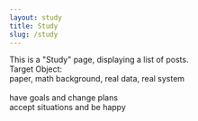 ```yaml
---
layout: study
title: Study
slug: /study
---
```


This is a "Study" page, displaying a list of posts.
<br />
Target Object:
<br />
paper, math background, real data, real system
<br />
<br />
have goals and change plans
<br />
accept situations and be happy
